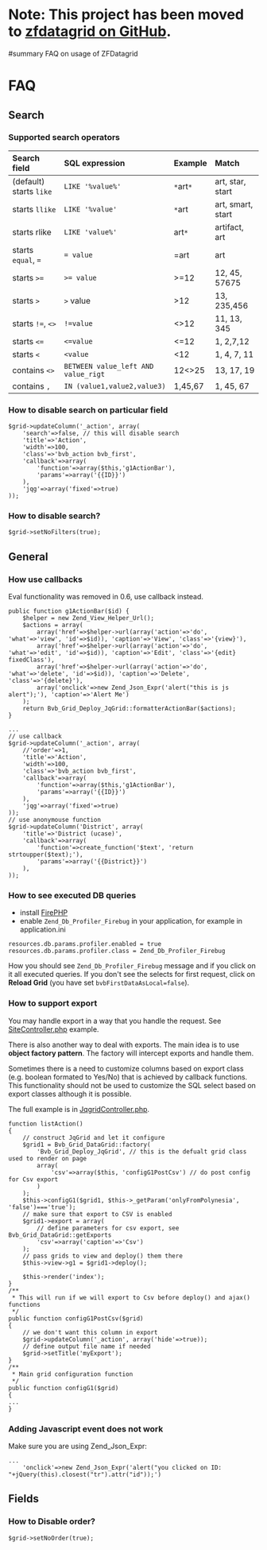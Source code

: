# Note: This project has been moved to [zfdatagrid on GitHub](https://github.com/zfdatagrid/). #

#summary FAQ on usage of ZFDatagrid



# FAQ #

## Search ##

### Supported search operators ###
| Search field | SQL expression | Example | Match |
|:-------------|:---------------|:--------|:------|
| (default) starts `like` | `LIKE '%value%'` | `*`art`*` | art, star, start|
| starts `llike` | `LIKE '%value'` | `*`art  | art, smart, start|
| starts rlike | `LIKE 'value%'` | art`*`  | artifact, art|
| starts `equal`, `=` | `= value`      | =art    | art   |
| starts `>=`  | `>= value`     | >=12    | 12, 45, 57675|
| starts `>`   | `>` value      | >12     | 13, 235,456|
| starts `!=`, `<>` | `!=value`      | <>12    | 11, 13, 345|
| starts `<=`  | `<=value`      |<=12     | 1, 2,7,12|
| starts `<`   | `<value`       | <12     | 1, 4, 7, 11|
| contains `<>` | `BETWEEN value_left AND value_rigt` | 12<>25  | 13, 17, 19|
| contains `,` | `IN (value1,value2,value3)` | 1,45,67 | 1, 45, 67|

### How to disable search on particular field ###
```
$grid->updateColumn('_action', array(
    'search'=>false, // this will disable search
    'title'=>'Action',
    'width'=>100,
    'class'=>'bvb_action bvb_first',
    'callback'=>array(
        'function'=>array($this,'g1ActionBar'),
        'params'=>array('{{ID}}')
    ),
    'jqg'=>array('fixed'=>true)
));
```

### How to disable search? ###
```
$grid->setNoFilters(true);
```

## General ##
### How use callbacks ###
Eval functionality was removed in 0.6, use callback instead.

```
public function g1ActionBar($id) {
    $helper = new Zend_View_Helper_Url();
    $actions = array(
        array('href'=>$helper->url(array('action'=>'do', 'what'=>'view', 'id'=>$id)), 'caption'=>'View', 'class'=>'{view}'),
        array('href'=>$helper->url(array('action'=>'do', 'what'=>'edit', 'id'=>$id)), 'caption'=>'Edit', 'class'=>'{edit} fixedClass'),
        array('href'=>$helper->url(array('action'=>'do', 'what'=>'delete', 'id'=>$id)), 'caption'=>'Delete', 'class'=>'{delete}'),
        array('onclick'=>new Zend_Json_Expr('alert("this is js alert");'), 'caption'=>'Alert Me')
    );
    return Bvb_Grid_Deploy_JqGrid::formatterActionBar($actions);
}

...
// use callback
$grid->updateColumn('_action', array(
    //'order'=>1,
    'title'=>'Action',
    'width'=>100,
    'class'=>'bvb_action bvb_first',
    'callback'=>array(
        'function'=>array($this,'g1ActionBar'),
        'params'=>array('{{ID}}')
    ),
    'jqg'=>array('fixed'=>true)
));
// use anonymouse function 
$grid->updateColumn('District', array(
    'title'=>'District (ucase)',
    'callback'=>array(
        'function'=>create_function('$text', 'return strtoupper($text);'),
        'params'=>array('{{District}}')
    ),
));
```

### How to see executed DB queries ###
  * install [FirePHP](http://www.firephp.org/)
  * enable `Zend_Db_Profiler_Firebug` in your application, for example in application.ini
```
resources.db.params.profiler.enabled = true
resources.db.params.profiler.class = Zend_Db_Profiler_Firebug
```

How you should see `Zend_Db_Profiler_Firebug` message and if you click on it all executed queries. If you don't see the selects for first request, click on **Reload Grid** (you have set `bvbFirstDataAsLocal=false`).

### How to support export ###
You may handle export in a way that you handle the request. See [SiteController.php](http://code.google.com/p/zfdatagrid/source/browse/trunk/application/controllers/SiteController.php) example.

There is also another way to deal with exports. The main idea is to use **object factory pattern**. The factory will intercept exports and handle them.

Sometimes there is a need to customize columns based on export class (e.g. boolean formated to Yes/No) that is achieved by callback functions. This functionality should not be used to customize the SQL select based on export classes although it is possible.

The full example is in [JqgridController.php](http://code.google.com/p/zfdatagrid/source/browse/trunk/application/controllers/JqgridController.php).

```
function listAction()
{
    // construct JqGrid and let it configure
    $grid1 = Bvb_Grid_DataGrid::factory(
        'Bvb_Grid_Deploy_JqGrid', // this is the defualt grid class used to render on page
        array(
            'csv'=>array($this, 'configG1PostCsv') // do post config for Csv export
        )
    );
    $this->configG1($grid1, $this->_getParam('onlyFromPolynesia', 'false')==='true');
    // make sure that export to CSV is enabled
    $grid1->export = array(
        // define parameters for csv export, see Bvb_Grid_DataGrid::getExports
        'csv'=>array('caption'=>'Csv')
    );
    // pass grids to view and deploy() them there
    $this->view->g1 = $grid1->deploy();

    $this->render('index');
}
/**
 * This will run if we will export to Csv before deploy() and ajax() functions
 */
public function configG1PostCsv($grid)
{
    // we don't want this column in export
    $grid->updateColumn('_action', array('hide'=>true));
    // define output file name if needed
    $grid->setTitle('myExport');
}
/**
 * Main grid configuration function
 */
public function configG1($grid)
{
...
}
```

### Adding Javascript event does not work ###
Make sure you are using Zend\_Json\_Expr:

```
...
    'onclick'=>new Zend_Json_Expr('alert("you clicked on ID: "+jQuery(this).closest("tr").attr("id"));')
```

## Fields ##
### How to Disable order? ###

```
$grid->setNoOrder(true);
```